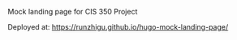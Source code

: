 Mock landing page for CIS 350 Project

Deployed at: https://runzhigu.github.io/hugo-mock-landing-page/
